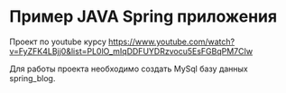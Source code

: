 # Пример JAVA Spring приложения
Проект по youtube курсу https://www.youtube.com/watch?v=FyZFK4LBjj0&list=PL0lO_mIqDDFUYDRzvocu5EsFGBqPM7CIw

Для работы проекта необходимо создать MySql базу данных spring_blog.